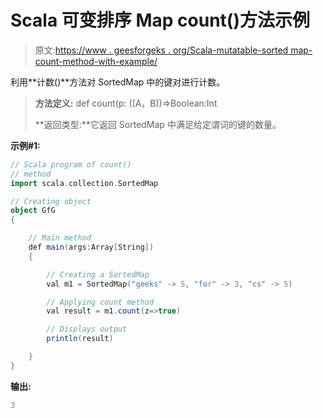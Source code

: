 # Scala 可变排序 Map count()方法示例

> 原文:[https://www . geesforgeks . org/Scala-mutatable-sorted map-count-method-with-example/](https://www.geeksforgeeks.org/scala-mutable-sortedmap-count-method-with-example/)

利用**计数()**方法对 SortedMap 中的键对进行计数。

> **方法定义:** def count(p: ((A，B))=>Boolean:Int
> 
> **返回类型:**它返回 SortedMap 中满足给定谓词的键的数量。

**示例#1:**

```scala
// Scala program of count()
// method
import scala.collection.SortedMap

// Creating object
object GfG
{ 

    // Main method
    def main(args:Array[String])
    {

        // Creating a SortedMap
        val m1 = SortedMap("geeks" -> 5, "for" -> 3, "cs" -> 5)

        // Applying count method
        val result = m1.count(z=>true)

        // Displays output
        println(result)

    }
}
```

**输出:**

```scala
3

```